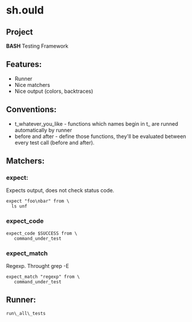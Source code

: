 # sh.ould

## Project

**BASH** Testing Framework

## Features:
 * Runner
 * Nice matchers
 * Nice output (colors, backtraces)

## Conventions:
 * t\_whatever\_you\_like - functions which names begin in t\_ are runned
   automatically by runner
 * before and after - define those functions, they'll be evaluated between
   every test call (before and after).


## Matchers:

### expect:

Expects output, does not check status code.

    expect "foo\nbar" from \
      ls unf

### expect\_code

    expect_code $SUCCESS from \
       command_under_test

### expect\_match

Regexp. Throught grep -E

    expect_match "regexp" from \
       command_under_test


## Runner:

    run\_all\_tests
